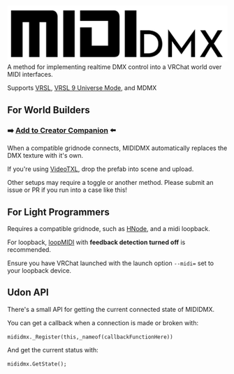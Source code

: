![MIDIDMX, a method of screaming really loudly over MIDI to get DMX data into VRChat worlds.](Runtime/Propaganda/logo-cropped.png)
A method for implementing realtime DMX control into a VRChat world over MIDI interfaces.

Supports [VRSL](https://github.com/AcChosen/VR-Stage-Lighting), [VRSL 9 Universe Mode](https://github.com/AcChosen/VR-Stage-Lighting), and MDMX

## For World Builders
### ➡️ [Add to Creator Companion](https://vpm.micksam7.com/) ⬅️

When a compatible gridnode connects, MIDIDMX automatically replaces the DMX texture with it's own.

If you're using [VideoTXL](https://github.com/vrctxl/VideoTXL), drop the prefab into scene and upload.

Other setups may require a toggle or another method. Please submit an issue or PR if you run into a case like this!

## For Light Programmers
Requires a compatible gridnode, such as [HNode](https://github.com/Happyrobot33/HNode), and a midi loopback.

For loopback, [loopMIDI](https://www.tobias-erichsen.de/software/loopmidi.html) with **feedback detection turned off** is recommended.

Ensure you have VRChat launched with the launch option `--midi=` set to your loopback device.

## Udon API

There's a small API for getting the current connected state of MIDIDMX.

You can get a callback when a connection is made or broken with:

`mididmx._Register(this,_nameof(callbackFunctionHere))`

And get the current status with:

`mididmx.GetState();`
